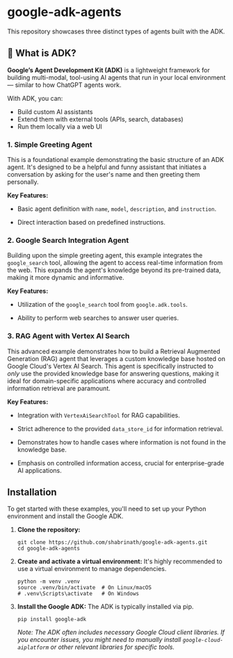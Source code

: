 # google-adk-agents
This repository showcases three distinct types of agents built with the ADK.

## 🧠 What is ADK?

**Google’s Agent Development Kit (ADK)** is a lightweight framework for building multi-modal, tool-using AI agents that run in your local environment — similar to how ChatGPT agents work.

With ADK, you can:
- Build custom AI assistants
- Extend them with external tools (APIs, search, databases)
- Run them locally via a web UI

### 1\. Simple Greeting Agent 

This is a foundational example demonstrating the basic structure of an ADK agent. It's designed to be a helpful and funny assistant that initiates a conversation by asking for the user's name and then greeting them personally.

**Key Features:**

-   Basic agent definition with `name`, `model`, `description`, and `instruction`.

-   Direct interaction based on predefined instructions.

### 2\. Google Search Integration Agent 

Building upon the simple greeting agent, this example integrates the `google_search` tool, allowing the agent to access real-time information from the web. This expands the agent's knowledge beyond its pre-trained data, making it more dynamic and informative.

**Key Features:**

-   Utilization of the `google_search` tool from `google.adk.tools`.

-   Ability to perform web searches to answer user queries.

### 3\. RAG Agent with Vertex AI Search 

This advanced example demonstrates how to build a Retrieval Augmented Generation (RAG) agent that leverages a custom knowledge base hosted on Google Cloud's Vertex AI Search. This agent is specifically instructed to *only* use the provided knowledge base for answering questions, making it ideal for domain-specific applications where accuracy and controlled information retrieval are paramount.

**Key Features:**

-   Integration with `VertexAiSearchTool` for RAG capabilities.

-   Strict adherence to the provided `data_store_id` for information retrieval.

-   Demonstrates how to handle cases where information is not found in the knowledge base.

-   Emphasis on controlled information access, crucial for enterprise-grade AI applications.

Installation
------------

To get started with these examples, you'll need to set up your Python environment and install the Google ADK.

1.  **Clone the repository:**

    ```
    git clone https://github.com/shabrinath/google-adk-agents.git
    cd google-adk-agents

    ```

2.  **Create and activate a virtual environment:** It's highly recommended to use a virtual environment to manage dependencies.

    ```
    python -m venv .venv
    source .venv/bin/activate  # On Linux/macOS
    # .venv\Scripts\activate   # On Windows

    ```

3.  **Install the Google ADK:** The ADK is typically installed via pip.

    ```
    pip install google-adk

    ```

    *Note: The ADK often includes necessary Google Cloud client libraries. If you encounter issues, you might need to manually install `google-cloud-aiplatform` or other relevant libraries for specific tools.*

